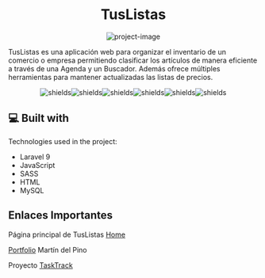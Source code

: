<h1 align="center" id="title">TusListas</h1>

<p align="center"><img src="https://socialify.git.ci/dellpinos/tusListas/image?language=1&amp;name=1&amp;owner=1&amp;pattern=Circuit%20Board&amp;theme=Dark" alt="project-image"></p>

<p id="description">TusListas es una aplicación web para organizar el inventario de un comercio o empresa permitiendo clasificar los artículos de manera eficiente a través de una Agenda y un Buscador. Además ofrece múltiples herramientas para mantener actualizadas las listas de precios.</p>

<div class="bandages">
<p align="center"><img src="https://img.shields.io/badge/MVC-red" alt="shields"><img src="https://img.shields.io/badge/Supported-Docker-blue" alt="shields"><img src="https://img.shields.io/badge/SweetAlert2-pink" alt="shields"><img src="https://img.shields.io/badge/Swiper-blue" alt="shields"><img src="https://img.shields.io/badge/NGINX-black" alt="shields"><img src="https://img.shields.io/badge/FontAwesome-green" alt="shields"></p>
</div>

  
  
<h2>💻 Built with</h2>

Technologies used in the project:

*   Laravel 9
*   JavaScript
*   SASS
*   HTML
*   MySQL

<h2>Enlaces Importantes</h2>
<p>Página principal de TusListas <a href="https://tuslistas.dellpinos.com">Home</a></p>
<p><a href="https://dellpinos.com"> Portfolio</a> Martín del Pino</p>
<p>Proyecto <a href="https://tasktrack.dellpinos.com"> TaskTrack</a></p>


